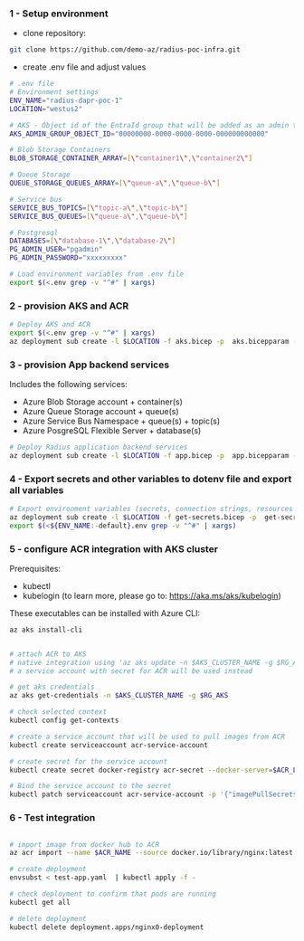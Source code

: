 
### 1 - Setup environment
- clone repository: 
```bash
git clone https://github.com/demo-az/radius-poc-infra.git
```
- create .env file and adjust values
```bash
# .env file
# Environment settings
ENV_NAME="radius-dapr-poc-1"
LOCATION="westus2"

# AKS - Object id of the EntraId group that will be added as an admin to the AKS cluster
AKS_ADMIN_GROUP_OBJECT_ID="00000000-0000-0000-0000-000000000000"

# Blob Storage Containers
BLOB_STORAGE_CONTAINER_ARRAY=[\"container1\",\"container2\"]

# Queue Storage
QUEUE_STORAGE_QUEUES_ARRAY=[\"queue-a\",\"queue-b\"]

# Service bus
SERVICE_BUS_TOPICS=[\"topic-a\",\"topic-b\"]
SERVICE_BUS_QUEUES=[\"queue-a\",\"queue-b\"]

# Postgresql
DATABASES=[\"database-1\",\"database-2\"]
PG_ADMIN_USER="pgadmin"
PG_ADMIN_PASSWORD="xxxxxxxxx"
```	
```bash
# Load environment variables from .env file
export $(<.env grep -v "^#" | xargs)
```
### 2 - provision AKS and ACR
```bash
# Deploy AKS and ACR
export $(<.env grep -v "^#" | xargs)
az deployment sub create -l $LOCATION -f aks.bicep -p  aks.bicepparam -n radius-poc-aks-1
```
### 3 - provision App backend services
Includes the following services:
- Azure Blob Storage account + container(s)
- Azure Queue Storage account + queue(s)
- Azure Service Bus Namespace + queue(s) + topic(s)
- Azure PosgreSQL Flexible Server + database(s)


```bash
# Deploy Radius application backend services
az deployment sub create -l $LOCATION -f app.bicep -p  app.bicepparam -n radius-poc-app-1
```

### 4 - Export secrets and other variables to dotenv file and export all variables

```bash
# Export environment variables (secrets, connection strings, resources ids, etc.) to dotenv file
az deployment sub create -l $LOCATION -f get-secrets.bicep -p  get-secrets.bicepparam -n radius-poc-get-secrets-1 --query properties.outputs.my_secrets.value -o tsv > ${ENV_NAME:-default}.env
export $(<${ENV_NAME:-default}.env grep -v "^#" | xargs)
```


### 5 - configure ACR integration with AKS cluster
Prerequisites:
- kubectl
- kubelogin (to learn more, please go to: https://aka.ms/aks/kubelogin)

These executables can be installed with Azure CLI:
```bash
az aks install-cli
```


```bash

# attach ACR to AKS
# native integration using 'az aks update -n $AKS_CLUSTER_NAME -g $RG_AKS --attach-acr $ACR_NAME' is not possible due to missing RBAC permissions
# a service account with secret for ACR will be used instead

# get aks credentials 
az aks get-credentials -n $AKS_CLUSTER_NAME -g $RG_AKS

# check selected context
kubectl config get-contexts

# create a service account that will be used to pull images from ACR
kubectl create serviceaccount acr-service-account

# create secret for the service account
kubectl create secret docker-registry acr-secret --docker-server=$ACR_LOGIN_SERVER --docker-username=$ACR_USER --docker-password=$ACR_PASSWORD --docker-email=notused@ignorethis.com

# Bind the service account to the secret
kubectl patch serviceaccount acr-service-account -p '{"imagePullSecrets": [{"name": "acr-secret"}]}'


```


### 6 - Test integration
```bash

# import image from docker hub to ACR
az acr import --name $ACR_NAME --source docker.io/library/nginx:latest --image nginx:v1

# create deployment
envsubst < test-app.yaml  | kubectl apply -f -

# check deployment to confirm that pods are running
kubectl get all

# delete deployment
kubectl delete deployment.apps/nginx0-deployment
